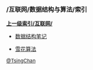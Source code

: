 ### /互联网/数据结构与算法/索引


**[上一级索引/互联网/](/互联网/)**

- [数据结构笔记](/互联网/数据结构与算法/数据结构笔记)

- [雪花算法](/互联网/数据结构与算法/雪花算法)


<font size=2 color='grey'> [@TsingChan](https://github.com/tsingchan) </font>


